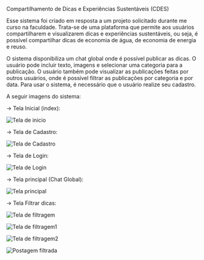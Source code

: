 Compartilhamento de Dicas e Experiências Sustentáveis (CDES)

  Esse sistema foi criado em resposta a um projeto solicitado durante me curso na faculdade. 
  Trata-se de uma plataforma que permite aos usuários compartilharem e visualizarem dicas e experiências sustentáveis, ou seja, é possível compartilhar dicas de economia de água, de economia de 
  energia e reuso.

  O sistema disponibiliza um chat global onde é possível publicar as dicas. O usuário pode incluir texto, imagens e selecionar uma categoria para a publicação. O usuário também pode 
visualizar as publicações feitas por outros usuários, onde é possível filtrar as publicações por categoria e por data.
Para usar o sistema, é necessário que o usuário realize seu cadastro.

A seguir imagens do sistema:

-> Tela Inicial (index):

![Tela de inicio](https://github.com/ThiagoDeOliveiraAlves/CDES/assets/123216048/ff22fc8a-b782-42e4-ba6e-d42c4aefa8a9)

-> Tela de Cadastro:

![Tela de Cadastro](https://github.com/ThiagoDeOliveiraAlves/CDES/assets/123216048/5d120855-0143-4297-a2fb-fe86ae66840e)

-> Tela de Login:

![Tela de Login](https://github.com/ThiagoDeOliveiraAlves/CDES/assets/123216048/ffe20437-910a-4c75-8a1e-2907aada0c86)

-> Tela principal (Chat Global):

![Tela principal](https://github.com/ThiagoDeOliveiraAlves/CDES/assets/123216048/00e89673-3737-4489-a1fe-e04ed072459c)

-> Tela Filtrar dicas:

![Tela de filtragem](https://github.com/ThiagoDeOliveiraAlves/CDES/assets/123216048/bb2e3023-5107-41c5-99f7-edc0818667f6)

![Tela de filtragem1](https://github.com/ThiagoDeOliveiraAlves/CDES/assets/123216048/0c664d8a-997f-410a-bf9c-23c94cb9a7cd)

![Tela de filtragem2](https://github.com/ThiagoDeOliveiraAlves/CDES/assets/123216048/07aecc11-9d48-4b49-8b5e-f334129d49d5)

![Postagem filtrada](https://github.com/ThiagoDeOliveiraAlves/CDES/assets/123216048/42b95709-6829-4dd4-9a9b-6abb075f90d5)




